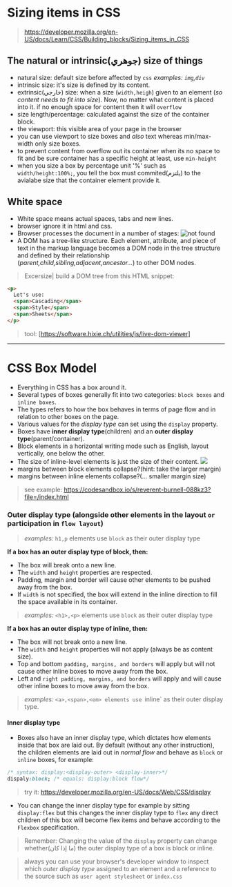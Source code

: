 # Sizing items in CSS
> https://developer.mozilla.org/en-US/docs/Learn/CSS/Building_blocks/Sizing_items_in_CSS

## The natural or intrinsic(جوهري) size of things
- natural size: default size before affected by `css` _examples: `img`,`div`_
- intrinsic size: it's size is defined by its content.
- extrinsic(خارجي) size: when a size (`width,heigh`) given to an element (_so content needs to fit into size_). Now, no matter what content is placed into it. if no enough space for content then it will `overflow`
- size length/percentage: calculated against the size of the container block.
- the viewport: this visible area of your page in the browser
- you can use viewport to size boxes and *also* text whereas min/max-width only size boxes.
- to prevent content from overflow out its container when its no space to fit and be sure container has a specific height at least, use `min-height`
- when you size a box by percentage unit '%' such as `width/height:100%;`, you tell the box must commited(يلتزم) to the avialabe size that the container element provide it.

## White space
- White space means actual spaces, tabs and new lines.
- browser ignore it in html and css.
- Browser processes the document in a number of stages:
![not found](https://developer.mozilla.org/en-US/docs/Learn/CSS/First_steps/How_CSS_works/rendering.svg)
- A DOM has a tree-like structure. Each element, attribute, and piece of text in the markup language becomes a DOM node in the tree structure and defined by their relationship (_parent,child,sibling,adjacent,ancestor..._) to other DOM nodes.
> Excersize| build a DOM tree from this HTML snippet:
```html
<p>
  Let's use:
  <span>Cascading</span>
  <span>Style</span>
  <span>Sheets</span>
</p>
```
> tool: [https://software.hixie.ch/utilities/js/live-dom-viewer]
---
# CSS Box Model

- Everything in CSS has a box around it.
- Several types of boxes generally fit into two categories: `block boxes` and `inline boxes`.
- The types refers to how the box behaves in terms of page flow and in relation to other boxes on the page.
- Various values for the _display type_ can set using the `display` property.
- Boxes have **inner display type**(children) and an **outer display type**(parent/container).
- Block elements in a horizontal writing mode such as English, layout vertically, one below the other.
- The size of inline-level elements is just the size of their content.
![](https://developer.mozilla.org/en-US/docs/Web/CSS/CSS_Flow_Layout/Block_and_Inline_Layout_in_Normal_Flow/mdn-horizontal.png)
- margins between block elements collapse?(hint: take the larger margin)
- margins between inline elements collapse?(... smaller margin size)

> see example: https://codesandbox.io/s/reverent-burnell-088kz3?file=/index.html

### Outer display type (alongside other elements in the layout `or` participation in `flow layout`)
> _examples:_ `h1,p` elements use `block` as their outer display type

**If a box has an outer display type of block, then:**
+ The box will break onto a new line.
+ The `width` and `height` properties are respected.
+ Padding, margin and border will cause other elements to be pushed away from the box.
+ If `width` is not specified, the box will extend in the inline direction to fill the space available in its container. 
> _examples:_ `<h1>,<p>` elements use `block` as their outer display type

**If a box has an outer display type of inline, then:**
- The box will not break onto a new line.
- The `width` and `height` properties will not apply (always be as content size).
- Top and bottom `padding, margins, and borders` will apply but will not cause other inline boxes to move away from the box.
- Left and `right padding, margins, and borders` will apply and will cause other inline boxes to move away from the box.
> _examples:_  `<a>,<span>,<em> elements use `inline` as their outer display type.

#### Inner display type

- Boxes also have an inner display type, which dictates how elements inside that box are laid out. By default (without any other instruction), the children elements are laid out in _normal flow_ and behave as `block` or `inline` boxes, for example:

```css
/* syntax: display:<display-outer> <display-inner>*/
dispaly:block; /* equals: display:block flow*/
```
> try it: https://developer.mozilla.org/en-US/docs/Web/CSS/display

- You can change the inner display type for example by sitting `display:flex` but this changes the inner display type to `flex` any direct children of this box will become flex items and behave according to the `Flexbox` specification.

> Remember: Changing the value of the `display` property can change whether(ما إذا كان) the outer display type of a box is block or inline.

> always you can use your browser's developer window to inspect which _outer display type_ assigned to an element and a reference to the source such as `user agent stylesheet` or `index.css`


